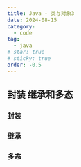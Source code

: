 ```yaml
---
title: Java - 类与对象3
date: 2024-08-15
category:
  - code
tag:
  - java
# star: true
# sticky: true
order: -0.5
---
```


## 封装 继承和多态

### 封装

### 继承

### 多态
